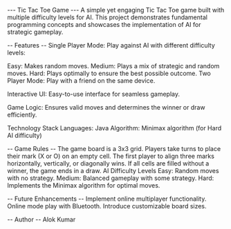 --- Tic Tac Toe Game ---
A simple yet engaging Tic Tac Toe game built with multiple difficulty levels for AI. This project demonstrates fundamental programming concepts and showcases the implementation of AI for strategic gameplay.

-- Features --
Single Player Mode: Play against AI with different difficulty levels:

Easy: Makes random moves.
Medium: Plays a mix of strategic and random moves.
Hard: Plays optimally to ensure the best possible outcome.
Two Player Mode: Play with a friend on the same device.

Interactive UI: Easy-to-use interface for seamless gameplay.

Game Logic: Ensures valid moves and determines the winner or draw efficiently.

Technology Stack
Languages: Java
Algorithm: Minimax algorithm (for Hard AI difficulty)

-- Game Rules --
The game board is a 3x3 grid.
Players take turns to place their mark (X or O) on an empty cell.
The first player to align three marks horizontally, vertically, or diagonally wins.
If all cells are filled without a winner, the game ends in a draw.
AI Difficulty Levels
Easy: Random moves with no strategy.
Medium: Balanced gameplay with some strategy.
Hard: Implements the Minimax algorithm for optimal moves.

-- Future Enhancements --
Implement online multiplayer functionality.
Online mode play with Bluetooth.
Introduce customizable board sizes.

-- Author --
  Alok Kumar